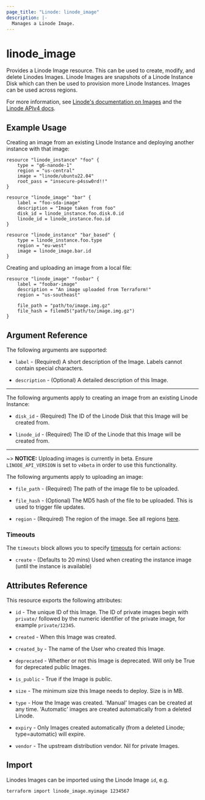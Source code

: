 ```yaml
---
page_title: "Linode: linode_image"
description: |-
  Manages a Linode Image.
---
```


# linode\_image

Provides a Linode Image resource.  This can be used to create, modify, and delete Linodes Images.  Linode Images are snapshots of a Linode Instance Disk which can then be used to provision more Linode Instances.  Images can be used across regions.

For more information, see [Linode's documentation on Images](https://www.linode.com/docs/platform/disk-images/linode-images/) and the [Linode APIv4 docs](https://developers.linode.com/api/v4#operation/createImage).

## Example Usage

Creating an image from an existing Linode Instance and deploying another instance with that image:

```hcl
resource "linode_instance" "foo" {
    type = "g6-nanode-1"
    region = "us-central"
    image = "linode/ubuntu22.04"
    root_pass = "insecure-p4ssw0rd!!"
}

resource "linode_image" "bar" {
    label = "foo-sda-image"
    description = "Image taken from foo"
    disk_id = linode_instance.foo.disk.0.id
    linode_id = linode_instance.foo.id
}

resource "linode_instance" "bar_based" {
    type = linode_instance.foo.type
    region = "eu-west"
    image = linode_image.bar.id
}
```

Creating and uploading an image from a local file:

```hcl
resource "linode_image" "foobar" {
    label = "foobar-image"
    description = "An image uploaded from Terraform!"
    region = "us-southeast"
  
    file_path = "path/to/image.img.gz"
    file_hash = filemd5("path/to/image.img.gz")
}
```

## Argument Reference

The following arguments are supported:

* `label` - (Required) A short description of the Image. Labels cannot contain special characters.

* `description` - (Optional) A detailed description of this Image.

- - -

The following arguments apply to creating an image from an existing Linode Instance:

* `disk_id` - (Required) The ID of the Linode Disk that this Image will be created from.

* `linode_id` - (Required) The ID of the Linode that this Image will be created from.

- - -

~> **NOTICE:** Uploading images is currently in beta. Ensure `LINODE_API_VERSION` is set to `v4beta` in order to use this functionality.

The following arguments apply to uploading an image:

* `file_path` - (Required) The path of the image file to be uploaded.

* `file_hash` - (Optional) The MD5 hash of the file to be uploaded. This is used to trigger file updates.

* `region` - (Required) The region of the image. See all regions [here](https://api.linode.com/v4/regions).

### Timeouts

The `timeouts` block allows you to specify [timeouts](https://developer.hashicorp.com/terraform/language/resources/syntax#operation-timeouts) for certain actions:

* `create` - (Defaults to 20 mins) Used when creating the instance image (until the instance is available)

## Attributes Reference

This resource exports the following attributes:

* `id` - The unique ID of this Image.  The ID of private images begin with `private/` followed by the numeric identifier of the private image, for example `private/12345`.

* `created` - When this Image was created.

* `created_by` - The name of the User who created this Image.

* `deprecated` - Whether or not this Image is deprecated. Will only be True for deprecated public Images.

* `is_public` - True if the Image is public.

* `size` - The minimum size this Image needs to deploy. Size is in MB.

* `type` - How the Image was created. 'Manual' Images can be created at any time. 'Automatic' images are created automatically from a deleted Linode.

* `expiry` - Only Images created automatically (from a deleted Linode; type=automatic) will expire.

* `vendor` - The upstream distribution vendor. Nil for private Images.

## Import

Linodes Images can be imported using the Linode Image `id`, e.g.

```sh
terraform import linode_image.myimage 1234567
```
